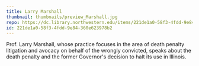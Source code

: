 ```yaml
---
title: Larry Marshall
thumbnail: thumbnails/preview_Marshall.jpg
repo: https://dc.library.northwestern.edu/items/221de1a0-58f3-4fdd-9e84-360e623978b2
id: 221de1a0-58f3-4fdd-9e84-360e623978b2
---
```

Prof. Larry Marshall, whose practice focuses in the area of death penalty litigation and avocacy on behalf of the wrongly convicted, speaks about the death penalty and the former Governor's decision to halt its use in Illinois.
